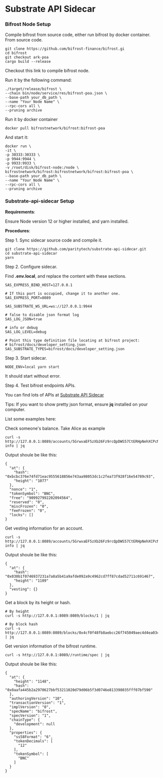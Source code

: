 # Substrate API Sidecar

### Bifrost Node Setup

Compile bifrost from source code, either run bifrost by docker container. From source code.

```text
git clone https://github.com/bifrost-finance/bifrost.gi
cd bifrost
git checkout ark-poa
cargo build --release
```

Checkout this link to compile bifrost node.

Run it by the following command:

```text
./target/release/bifrost \
--chain bin/node/service/res/bifrost-poa.json \
--base-path your_db_path \
--name "Your Node Name" \
--rpc-cors all \
--pruning archive
```

Run it by docker container

```text
docker pull bifrostnetwork/bifrost:bifrost-poa
```

And start it:

```text
docker run \
-it \
-p 30333:30333 \
-p 9944:9944 \
-p 9933:9933 \
-v /root/disk/bifrost-node:/node \
bifrostnetwork/bifrost:bifrostnetwork/bifrost:bifrost-poa \
--base-path your_db_path \
--name "Your Node Name" \
--rpc-cors all \
--pruning archive
```

### Substrate-api-sidecar Setup

**Requirements**:

Ensure Node version 12 or higher installed, and yarn installed.

**Procedures**: 

Step 1. Sync sidecar source code and compile it.

```text
git clone https://github.com/paritytech/substrate-api-sidecar.git
cd substrate-api-sidecar
yarn
```

Step 2. Configure sidecar. 

Find **.env.local**, and replace the content with these sections.

```text
SAS_EXPRESS_BIND_HOST=127.0.0.1

# If this port is occupied, change it to another one.
SAS_EXPRESS_PORT=8089

SAS_SUBSTRATE_WS_URL=ws://127.0.0.1:9944

# false to disable json format log
SAS_LOG_JSON=true

# info or debug
SAS_LOG_LEVEL=debug

# Point this type definition file locating at bifrost project: 
# bifrost/docs/developer_setting.json
SAS_SUBSTRATE_TYPES=bifrost/docs/developer_setting.json
```

Step 3. Start sidecar.

```text
NODE_ENV=local yarn start
```

It should start without error.

Step 4. Test bifrost endpoints APIs. 

You can find lots of APIs at [Substrate API Sidecar](https://paritytech.github.io/substrate-api-sidecar/dist/)

Tips: If you want to show pretty json format, ensure **jq** installed on your computer.

List some examples here:

Check someone's balance. Take Alice as example

```text
curl -s http://127.0.0.1:8089/accounts/5GrwvaEF5zXb26Fz9rcQpDWS57CtERHpNehXCPcNoHGKutQY/balance-info | jq
```

Output shoule be like this:

```text
{
  "at": {
    "hash": "0xbcbc376e74fd71eac9555618856e743aa98053dc1c2fea73f928f16e54789c93",
    "height": "1077"
  },
  "nonce": "1",
  "tokenSymbol": "BNC",
  "free": "909927992202094564",
  "reserved": "0",
  "miscFrozen": "0",
  "feeFrozen": "0",
  "locks": []
}
```

Get vesting information for an account.

```text
curl -s http://127.0.0.1:8089/accounts/5GrwvaEF5zXb26Fz9rcQpDWS57CtERHpNehXCPcNoHGKutQY/vesting-info | jq
```

Output shoule be like this:

```text
{
  "at": {
    "hash": "0x030b1f0746937231a7a8a5b41a9afde092a9c4962cd7ff87cdad52711c691467",
    "height": "1109"
  },
  "vesting": {}
}
```

Get a block by its height or hash.

```text
# By height
curl -s http://127.0.0.1:8089:8089/blocks/1 | jq

# By block hash
curl -s http://127.0.0.1:8089:8089/blocks/0x4cf0f48fb8aebcc26f745049aec4d4ea03c36d8d17a2adfc3aa53006a038dfd3 | jq
```

Get version information of the bifrost runtime.

```text
curl -s http://127.0.0.1:8089//runtime/spec | jq
```

Output shoule be like this:

```text
{
  "at": {
    "height": "1148",
    "hash": "0x0aafa445b2a2970627bbf53211020d79d06b5f3d0746e813398035fff07bf590"
  },
  "authoringVersion": "10",
  "transactionVersion": "1",
  "implVersion": "0",
  "specName": "bifrost",
  "specVersion": "1",
  "chainType": {
    "development": null
  },
  "properties": {
    "ss58Format": "6",
    "tokenDecimals": [
      "12"
    ],
    "tokenSymbol": [
      "BNC"
    ]
  }
}
```

